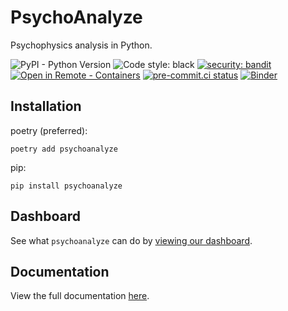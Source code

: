 # PsychoAnalyze

Psychophysics analysis in Python.

![PyPI - Python Version](https://img.shields.io/pypi/pyversions/psychoanalyze)
![Code style: black](https://img.shields.io/badge/code%20style-black-000000.svg)
[![security: bandit](https://img.shields.io/badge/security-bandit-yellow.svg)](https://github.com/PyCQA/bandit)
[![Open in Remote - Containers](https://img.shields.io/static/v1?label=Remote%20-%20Containers&message=Open&color=blue&logo=visualstudiocode)](https://vscode.dev/redirect?url=vscode://ms-vscode-remote.remote-containers/cloneInVolume?url=https://github.com/psychoanalyze/psychoanalyze)
[![pre-commit.ci status](https://results.pre-commit.ci/badge/github/psychoanalyze/psychoanalyze/main.svg)](https://results.pre-commit.ci/latest/github/psychoanalyze/psychoanalyze/main)
[![Binder](https://mybinder.org/badge_logo.svg)](https://mybinder.org/v2/gh/psychoanalyze/psychoanalyze/main?labpath=docs%2Fnotebooks%2Ftutorial.ipynb)


## Installation
poetry (preferred):
```console
poetry add psychoanalyze
```
pip:
```console
pip install psychoanalyze
```

## Dashboard
See what `psychoanalyze` can do by [viewing our dashboard](https://psychoanalyze.io/).

## Documentation
View the full documentation [here](https://docs.psychoanalyze.io).
